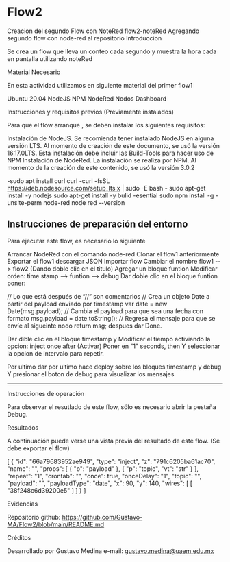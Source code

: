 # Flow2
Creacion del segundo Flow con NoteRed
flow2-noteRed
Agregando segundo flow con node-red al repositorio 
Introduccion

Se crea un flow que lleva un conteo cada segundo y muestra la hora cada en pantalla
utilizando noteRed

Material Necesario

En esta actividad utilizamos en siguiente material del primer flow1

Ubuntu 20.04
NodeJS
    NPM
    NodeRed
    Nodos Dashboard  

Instrucciones y requisitos previos   (Previamente instalados)

Para que el flow arranque , se deben instalar los siguientes requisitos:

Instalación de NodeJS. Se recomienda tener instalado NodeJS en alguna versión LTS. Al momento de creación de este documento, se usó la versión 16.17.0LTS. Esta instalación debe incluir las Build-Tools para hacer uso de NPM
Instalación de NodeRed. La instalación se realiza por NPM. Al momento de la creación de este contenido, se usó la versión 3.0.2

-sudo apt install curl curl -curl -fsSL https://deb.nodesource.com/setup_lts.x | sudo -E bash - sudo apt-get install -y nodejs sudo apt-get install -y bulid -esential sudo npm install -g -unsite-perm node-red node red --version

Instrucciones de preparación del entorno
---------------------------------------------------------------------------
Para ejecutar este flow, es necesario lo siguiente

Arrancar NodeRed con el comando node-red
Clonar el flow1 anteriormente
Exportar el flow1
descargar JSON
Importar flow
Cambiar el nombre  flow1 --> flow2 (Dando doble clic en el titulo)
Agregar un bloque funtion
Modificar orden: time stamp --> funtion  --> debug
Dar doble clic en el bloque funtion poner:

// Lo que está después de “//” son comentarios
// Crea un objeto Date a partir del payload enviado por timestamp
var date = new Date(msg.payload);
// Cambia el payload para que sea una fecha con formato
msg.payload = date.toString();
// Regresa el mensaje para que se envíe al sigueinte nodo
return msg;
despues dar Done.

Dar dible clic en el bloque timestamp
y Modificar el tiempo activiando la opcion:
inject once after  (Activar)
Poner en  "1" seconds, then
Y seleccionar la opcion de intervalo para repetir.

Por ultimo dar por ultimo hace deploy sobre los bloques timestamp y debug
Y presionar el boton de debug para visualizar los mensajes

-----------------------------------------------------------------------

Instrucciones de operación

Para observar el resutlado de este flow, sólo es necesario abrir la pestaña Debug. 


Resultados

A continuación puede verse una vista previa del resultado de este flow. (Se debe exportar el flow)

[
    {
        "id": "66a79683952ae949",
        "type": "inject",
        "z": "791c6205ba61ac70",
        "name": "",
        "props": [
            {
                "p": "payload"
            },
            {
                "p": "topic",
                "vt": "str"
            }
        ],
        "repeat": "1",
        "crontab": "",
        "once": true,
        "onceDelay": "1",
        "topic": "",
        "payload": "",
        "payloadType": "date",
        "x": 90,
        "y": 140,
        "wires": [
            [
                "38f248c6d39200e5"
            ]
        ]
    }
]

Evidencias

Repositorio github: https://github.com/Gustavo-MA/Flow2/blob/main/README.md

Créditos

Desarrollado por Gustavo Medina e-mail: gustavo.medina@uaem.edu.mx

